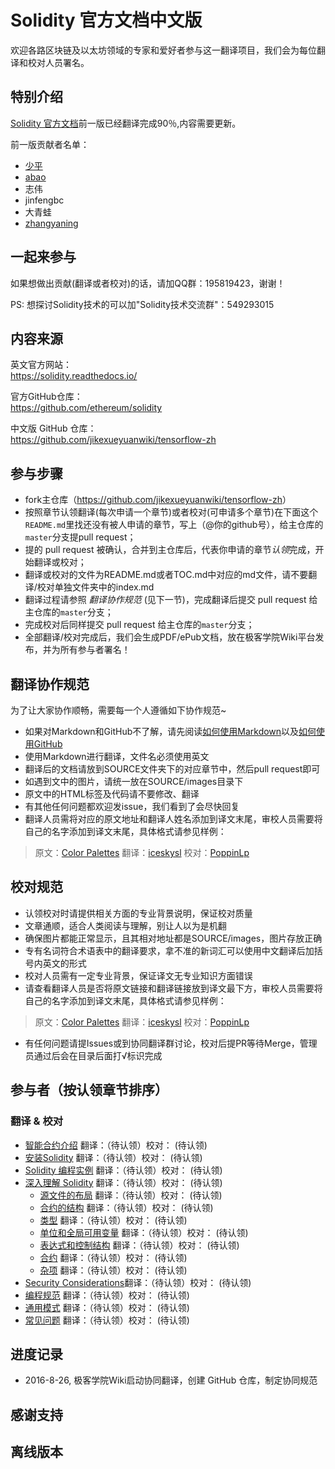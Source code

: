 # Solidity 官方文档中文版

欢迎各路区块链及以太坊领域的专家和爱好者参与这一翻译项目，我们会为每位翻译和校对人员署名。

## 特别介绍

[Solidity 官方文档](TOC.md)前一版已经翻译完成90％,内容需要更新。

前一版贡献者名单：

* [少平](http://ethfans.org/shaoping)
* [abao](http://ethfans.org/abao)
* 志伟
* jinfengbc
* 大青蛙
* [zhangyaning](http://ethfans.org/rubyu2)

## 一起来参与

如果想做出贡献(翻译或者校对)的话，请加QQ群：195819423，谢谢！

PS: 想探讨Solidity技术的可以加"Solidity技术交流群"：549293015

## 内容来源

英文官方网站：     
<https://solidity.readthedocs.io/>

官方GitHub仓库：   
<https://github.com/ethereum/solidity>

中文版 GitHub 仓库：  
<https://github.com/jikexueyuanwiki/tensorflow-zh>


## 参与步骤

* fork主仓库（<https://github.com/jikexueyuanwiki/tensorflow-zh>）
* 按照章节认领翻译(每次申请一个章节)或者校对(可申请多个章节)在下面这个`README.md`里找还没有被人申请的章节，写上（@你的github号），给主仓库的`master`分支提pull request；
* 提的 pull request 被确认，合并到主仓库后，代表你申请的章节*认领*完成，开始翻译或校对；
* 翻译或校对的文件为README.md或者TOC.md中对应的md文件，请不要翻译/校对单独文件夹中的index.md
* 翻译过程请参照 *翻译协作规范* (见下一节)，完成翻译后提交 pull request 给主仓库的`master`分支；
* 完成校对后同样提交 pull request 给主仓库的`master`分支；
* 全部翻译/校对完成后，我们会生成PDF/ePub文档，放在极客学院Wiki平台发布，并为所有参与者署名！

## 翻译协作规范   

为了让大家协作顺畅，需要每一个人遵循如下协作规范~

- 如果对Markdown和GitHub不了解，请先阅读[如何使用Markdown](markdown.md)以及[如何使用GitHub](learn-github.md)
- 使用Markdown进行翻译，文件名必须使用英文
- 翻译后的文档请放到SOURCE文件夹下的对应章节中，然后pull request即可
- 如遇到文中的图片，请统一放在SOURCE/images目录下
- 原文中的HTML标签及代码请不要修改、翻译
- 有其他任何问题都欢迎发issue，我们看到了会尽快回复
- 翻译人员需将对应的原文地址和翻译人姓名添加到译文末尾，审校人员需要将自己的名字添加到译文末尾，具体格式请参见样例：   

> 原文：[Color Palettes](http://www.google.com/design/spec/resources/color-palettes.html)  翻译：[iceskysl](https://github.com/iceskysl)  校对：[PoppinLp](https://github.com/poppinlp)   

## 校对规范

- 认领校对时请提供相关方面的专业背景说明，保证校对质量
- 文章通顺，适合人类阅读与理解，别让人以为是机翻
- 确保图片都能正常显示，且其相对地址都是SOURCE/images，图片存放正确
- 专有名词符合术语表中的翻译要求，拿不准的新词汇可以使用中文翻译后加括号内英文的形式
- 校对人员需有一定专业背景，保证译文无专业知识方面错误
- 请查看翻译人员是否将原文链接和翻译链接放到译文最下方，审校人员需要将自己的名字添加到译文末尾，具体格式请参见样例：   

> 原文：[Color Palettes](http://www.google.com/design/spec/resources/color-palettes.html)  翻译：[iceskysl](https://github.com/iceskysl)  校对：[PoppinLp](https://github.com/poppinlp)   

- 有任何问题请提Issues或到协同翻译群讨论，校对后提PR等待Merge，管理员通过后会在目录后面打√标识完成

## 参与者（按认领章节排序）

### 翻译 & 校对

- [智能合约介绍](introduction-smart-contracts.md) 翻译：（待认领）校对： (待认领) 
- [安装Solidity](installing-solidity.md) 翻译：（待认领）校对： (待认领) 
- [Solidity 编程实例](solidity-example.md) 翻译：（待认领）校对： (待认领) 
- [深入理解 Solidity](solidity-depth.md) 翻译：（待认领）校对： (待认领) 
    - [源文件的布局](layout-state-variables-storage.md) 翻译：（待认领）校对： (待认领) 
    - [合约的结构](structure-contract.md) 翻译：（待认领）校对： (待认领) 
    - [类型](types.md) 翻译：（待认领）校对： (待认领) 
    - [单位和全局可用变量](units-globally-available-variables.md) 翻译：（待认领）校对： (待认领) 
    - [表达式和控制结构](expressions-control-structures.md)
 翻译：（待认领）校对： (待认领) 
    - [合约](contracts.md) 翻译：（待认领）校对： (待认领) 
    - [杂项](miscellaneous.md) 翻译：（待认领）校对： (待认领) 
- [Security Considerations]()翻译：（待认领）校对： (待认领)
- [编程规范](style-guide.md) 翻译：（待认领）校对： (待认领) 
- [通用模式](common-patterns.md) 翻译：（待认领）校对： (待认领) 
- [常见问题](frequently-asked-questions.md) 翻译：（待认领）校对： (待认领) 

## 进度记录

- 2016-8-26, 极客学院Wiki启动协同翻译，创建 GitHub 仓库，制定协同规范 

## 感谢支持

## 离线版本